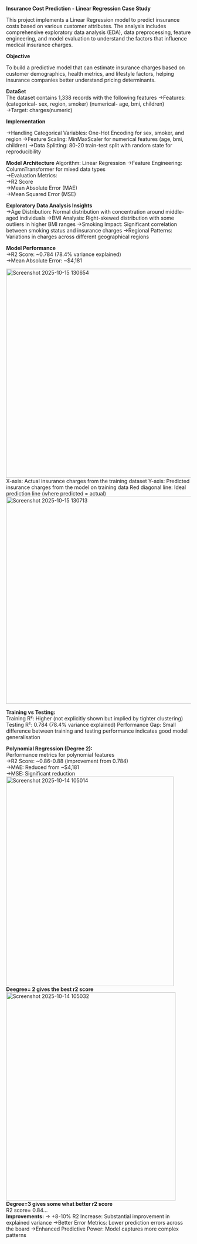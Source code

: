 **Insurance Cost Prediction - Linear Regression Case Study**

This project implements a Linear Regression model to predict insurance costs based on various customer attributes. The analysis includes comprehensive exploratory data analysis (EDA), data preprocessing, feature engineering, and model evaluation to understand the factors that influence medical insurance charges.

**Objective**                                                           

To build a predictive model that can estimate insurance charges based on customer demographics, health metrics, and lifestyle factors, helping insurance companies better understand pricing determinants.


**DataSet**                                                                                      
The dataset contains 1,338 records with the following features
->Features: (categorical- sex, region, smoker)
          (numerical- age, bmi, children)                                            
->Target: charges(numeric)


**Implementation**                                                                               

->Handling Categorical Variables: One-Hot Encoding for sex, smoker, and region
->Feature Scaling: MinMaxScaler for numerical features (age, bmi, children)
->Data Splitting: 80-20 train-test split with random state for reproducibility


**Model Architecture**
Algorithm: Linear Regression
->Feature Engineering: ColumnTransformer for mixed data types                                    
->Evaluation Metrics:                                                  
->R2 Score                                                                      
->Mean Absolute Error (MAE)                                        
->Mean Squared Error (MSE)                                                                       

**Exploratory Data Analysis Insights**                                        
->Age Distribution: Normal distribution with concentration around middle-aged individuals
->BMI Analysis: Right-skewed distribution with some outliers in higher BMI ranges
->Smoking Impact: Significant correlation between smoking status and insurance charges
->Regional Patterns: Variations in charges across different geographical regions

**Model Performance**                                                  
->R2 Score: ~0.784 (78.4% variance explained)                                        
->Mean Absolute Error: ~$4,181                                                                                                                                      

<img width="1372" height="570" alt="Screenshot 2025-10-15 130654" src="https://github.com/user-attachments/assets/d620dabc-2e71-440e-a998-aea9d7b90ca3" />                                        
X-axis: Actual insurance charges from the training dataset                              
Y-axis: Predicted insurance charges from the model on training data                              
Red diagonal line: Ideal prediction line (where predicted = actual)  

<img width="1369" height="565" alt="Screenshot 2025-10-15 130713" src="https://github.com/user-attachments/assets/36538fcf-c4a1-4ff3-8f3f-0dc4e30885a4" />          

**Training vs Testing:**                                                                                                              
Training R²: Higher (not explicitly shown but implied by tighter clustering)
Testing R²: 0.784 (78.4% variance explained)
Performance Gap: Small difference between training and testing performance indicates good model generalisation    



**Polynomial Regression (Degree 2):**                                                  
Performance metrics for polynomial features                                                  
->R2 Score: ~0.86-0.88 (improvement from 0.784)                
->MAE: Reduced from ~$4,181                                                                      
->MSE: Significant reduction                                                                                                                                               
<img width="457" height="571" alt="Screenshot 2025-10-14 105014" src="https://github.com/user-attachments/assets/98508213-c020-44e9-b1f5-f647cb3f8353" />                    
**Deegree= 2 gives the best r2 score**                                                                                                                                  
<img width="462" height="568" alt="Screenshot 2025-10-14 105032" src="https://github.com/user-attachments/assets/da837c5d-6492-4e7e-9029-2ca77717b7c6" />                    
**Degree=3 gives some what better r2 score**                                                                                                                              
R2 score= 0.84...                                                                                                                                                                
**Improvements:**
-> +8-10% R2 Increase: Substantial improvement in explained variance
->Better Error Metrics: Lower prediction errors across the board
->Enhanced Predictive Power: Model captures more complex patterns



